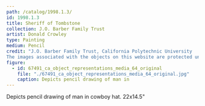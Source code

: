 ```yaml
---
path: /catalog/1998.1.3/
id: 1998.1.3
title: Sheriff of Tombstone
collection: J.O. Barber Family Trust
artist: Donald Crowley
type: Painting
medium: Pencil
credit: "J.O. Barber Family Trust, California Polytechnic University
The images associated with the objects on this website are protected under United States copyright laws. We are pleased to share these materials as an educational resource for the public for non-commercial, educational and personal use only, or for fair use as defined by law."
figure:
  - id: 67491_ca_object_representations_media_64_original
    file: "./67491_ca_object_representations_media_64_original.jpg"
    caption: Depicts pencil drawing of man in
---
```

Depicts pencil drawing of man in cowboy hat. 
22x14.5"
